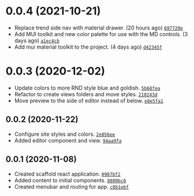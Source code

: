 
# 0.0.4 (2021-10-21)
-   Replace trend side nav with material drawer. (20 hours ago)                        [`697720e`]
-   Add MUI toolkit and new color palette for use with the MD controls. (3 days ago)   [`a1ec4cb`]
-   Add mui material toolkit to the project. (4 days ago)                              [`d42345f`]

[`697720e`]: https://github.com/elusive/diagrammable/commit/697720e
[`a1ec4cb`]: https://github.com/elusive/diagrammable/commit/a1ec4cb
[`d42345f`]: https://github.com/elusive/diagrammable/commit/d42345f

# 0.0.3 (2020-12-02)
-   Update colors to more RND style blue and goldish.    [`5b68fea`]
-   Refactor to create views folders and move styles.    [`210243d`]
-   Move preview to the side of editor instead of below. [`e8e5fa1`]

[`5b68fea`]: https://github.com/elusive/diagrammable/commit/5b68fea79681da5c926f4e61ac93d5f7352b527d
[`210243d`]: https://github.com/elusive/diagrammable/commit/210243d38fc55c2cc25685bc8c2f669ea5d58f1c
[`e8e5fa1`]: https://github.com/elusive/diagrammable/commit/e8e5fa17a292b3fd56d38359eab4e1c74a597190

## 0.0.2 (2020-11-22)
-   Configure site styles and colors.   [`2e056ee`]
-   Added editor component and view.    [`94aa9fa`]

[`2e056ee`]: https://github.com/elusive/rnd-diagrams/commit/2e056ee2fbc2456f1376dd47b5096e10c75430a8
[`94aa9fa`]: https://github.com/elusive/rnd-diagrams/commit/94aa9fa3d992608b8434999646823642c79141a1

## 0.0.1 (2020-11-08)
-   Created scaffold react application. [`0987bf2`]
-   Added content to initial components. [`8800bc6`]
-   Created menubar and routing for app. [`c0b1ebf`]

[`0987bf2`]: https://github.com/elusive/rnd-diagrams/commit/0987bf26decfa19aa896ea5e8dc02e801bdf54b5
[`8800bc6`]: https://github.com/elusive/rnd-diagrams/commit/8800bc6e605b4ffd5e478acce109badeb081296e
[`c0b1ebf`]: https://github.com/elusive/rnd-diagrams/commit/c0b1ebf9b76e879b1782c2c2c8dc5efe3c039337


